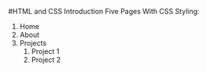 #HTML and CSS Introduction
Five Pages With CSS Styling:
1. Home
2. About
3. Projects
    1. Project 1
    2. Project 2
   
